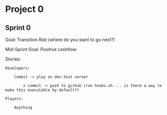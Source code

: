 Project 0
=========

Sprint 0
---------

Goal: Transition Rob (where do you want to go next?)

Mid-Sprint Goal: Positive cashflow


Stories:

    Developers:

        Commit -> play on dev-test server

            x commit -> push to github (run hooks.sh ... is there a way to make this executable by default?)

    Players:

        Anything